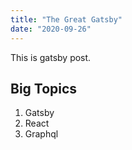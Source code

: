```yaml
---
title: "The Great Gatsby"
date: "2020-09-26"
---
```


This is gatsby post.

## Big Topics

1. Gatsby
2. React
3. Graphql
